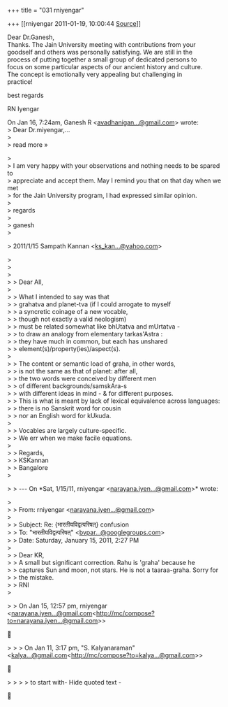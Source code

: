+++
title = "031 rniyengar"

+++
[[rniyengar	2011-01-19, 10:00:44 [Source](https://groups.google.com/g/bvparishat/c/KFSTsyWycXM)]]



Dear Dr.Ganesh,  
Thanks. The Jain University meeting with contributions from your  
goodself and others was personally satisfying. We are still in the  
process of putting together a small group of dedicated persons to  
focus on some particular aspects of our ancient history and culture.  
The concept is emotionally very appealing but challenging in  
practice!  
  
best regards  
  
RN Iyengar  
  
On Jan 16, 7:24am, Ganesh R \<[avadhanigan...@gmail.com]()\> wrote:  
\> Dear Dr.miyengar,...  
\>  
\> read more »  

\>  
\> I am very happy with your observations and nothing needs to be spared to  
\> appreciate and accept them. May I remind you that on that day when we met  
\> for the Jain University program, I had expressed similar opinion.  
\>  
\> regards  
\>  
\> ganesh  
\>  

\> 2011/1/15 Sampath Kannan \<[ks_kan...@yahoo.com]()\>  

\>  
\>  
\>  
\> \> Dear All,  
\>  
\> \> What I intended to say was that  
\> \> grahatva and planet-tva (if I could arrogate to myself  
\> \> a syncretic coinage of a new vocable,  
\> \> though not exactly a valid neologism)  
\> \> must be related somewhat like bhUtatva and mUrtatva -  
\> \> to draw an analogy from elementary tarkas'Astra :  
\> \> they have much in common, but each has unshared  
\> \> element(s)/property(ies)/aspect(s).  
\>  
\> \> The content or semantic load of graha, in other words,  
\> \> is not the same as that of planet: after all,  
\> \> the two words were conceived by different men  
\> \> of different backgrounds/samskAra-s  
\> \> with different ideas in mind - & for different purposes.  
\> \> This is what is meant by lack of lexical equivalence across languages:  
\> \> there is no Sanskrit word for cousin  
\> \> nor an English word for kUkuda.  
\>  
\> \> Vocables are largely culture-specific.  
\> \> We err when we make facile equations.  
\>  
\> \> Regards,  
\> \> KSKannan  
\> \> Bangalore  
\>  

\> \> --- On \*Sat, 1/15/11, rniyengar \<[narayana.iyen...@gmail.com]()\>\* wrote:  

\>  
\> \> From: rniyengar \<[narayana.iyen...@gmail.com]()\>  
\>  
\> \> Subject: Re: {भारतीयविद्वत्परिषत्} confusion  
\> \> To: "भारतीयविद्वत्परिषत्" \<[bvpar...@googlegroups.com]()\>  
\> \> Date: Saturday, January 15, 2011, 2:27 PM  
\>  
\> \> Dear KR,  
\> \> A small but significant correction. Rahu is 'graha' because he  
\> \> captures Sun and moon, not stars. He is not a taaraa-graha. Sorry for  
\> \> the mistake.  
\> \> RNI  
\>  

\> \> On Jan 15, 12:57 pm, rniyengar \<[narayana.iyen...@gmail.com]()\<<http://mc/compose?to=narayana.iyen...@gmail.com>\>\>  



\> \> \> On Jan 11, 3:17 pm, "S. Kalyanaraman" \<[kalya...@gmail.com]()\<<http://mc/compose?to=kalya...@gmail.com>\>\>  



\> \> \> \> to start with- Hide quoted text -  



